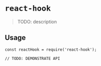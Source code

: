 # `react-hook`

> TODO: description

## Usage

```
const reactHook = require('react-hook');

// TODO: DEMONSTRATE API
```
